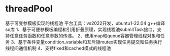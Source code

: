 # threadPool
基于可变参模板实现的线程池
平台工具：vs2022开发，ubuntu1-22.04  g++编译so库
1、基于可便参模板编程和引用折叠原理，实现线程池submitTask接口，支持任意任务函数和任意参数的传递。
2、使用map和queue容器管理线程对象和任务
3、基于条件变量condition_variable和互斥锁mutex实现任务提交和任务执行线程间通信机制
4、支持fixed和cached模式的线程池
